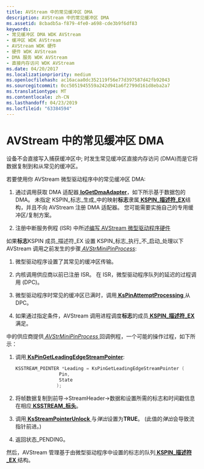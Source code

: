 ```yaml
---
title: AVStream 中的常见缓冲区 DMA
description: AVStream 中的常见缓冲区 DMA
ms.assetid: 8cbadb5a-f879-4fe0-a698-cde3b9f6df83
keywords:
- 常见缓冲区 DMA WDK AVStream
- 缓冲区 WDK AVStream
- AVStream WDK 硬件
- 硬件 WDK AVStream
- DMA 服务 WDK AVStream
- 直接内存访问 WDK AVStream
ms.date: 04/20/2017
ms.localizationpriority: medium
ms.openlocfilehash: ac16acaa0dc352119f56e77d397587d42fb92043
ms.sourcegitcommit: 0cc5051945559a242d941a6f2799d161d8eba2a7
ms.translationtype: MT
ms.contentlocale: zh-CN
ms.lasthandoff: 04/23/2019
ms.locfileid: "63384594"
---
```

# <a name="common-buffer-dma-in-avstream"></a>AVStream 中的常见缓冲区 DMA





设备不会直接写入捕获缓冲区中; 时发生常见缓冲区直接内存访问 (DMA)而是它将数据复制到和从常见的缓冲区。

若要使用你 AVStream 微型驱动程序中的常见缓冲区 DMA:

1.  通过调用获取 DMA 适配器[ **IoGetDmaAdapter**](https://msdn.microsoft.com/library/windows/hardware/ff549220)，如下所示基于数据包的 DMA。 未指定 KSPIN\_标志\_生成\_中的映射**标志**隶属[ **KSPIN\_描述符\_EX**](https://msdn.microsoft.com/library/windows/hardware/ff563534)结构，并且不向 AVStream 注册 DMA 适配器。 您可能需要实施自己的专用缓冲区/复制方案。

2.  注册中断服务例程 (ISR) 中所述[编写 AVStream 微型驱动程序硬件](writing-avstream-minidrivers-for-hardware.md)

如果**标志**KSPIN 成员\_描述符\_EX 设置 KSPIN\_标志\_执行\_不\_启动\_处理以下AVStream 调用之前发生的步骤[ *AVStrMiniPinProcess*](https://msdn.microsoft.com/library/windows/hardware/ff556351):

1.  微型驱动程序设置了其常见的缓冲区传输。

2.  内核调用供应商以前已注册 ISR。 在 ISR，微型驱动程序队列的延迟的过程调用 (DPC)。

3.  微型驱动程序时常见的缓冲区已满时，调用[ **KsPinAttemptProcessing** ](https://msdn.microsoft.com/library/windows/hardware/ff563494)从 DPC。

4.  如果通过指定条件，AVStream 调用进程调度**标志**的成员[ **KSPIN\_描述符\_EX** ](https://msdn.microsoft.com/library/windows/hardware/ff563534)满足。

中的供应商提供[ *AVStrMiniPinProcess* ](https://msdn.microsoft.com/library/windows/hardware/ff556351)回调例程，一个可能的操作过程，如下所示：

1.  调用[ **KsPinGetLeadingEdgeStreamPointer**](https://msdn.microsoft.com/library/windows/hardware/ff563513):

    ```cpp
    KSSTREAM_POINTER *Leading = KsPinGetLeadingEdgeStreamPointer (
                    Pin,
                    State
                   );
    ```

2.  将帧数据复制到前导-&gt;StreamHeader-&gt;数据和设置所需的标志和时间戳信息在相应[ **KSSTREAM\_标头**](https://msdn.microsoft.com/library/windows/hardware/ff567138)。

3.  调用[ **KsStreamPointerUnlock** ](https://msdn.microsoft.com/library/windows/hardware/ff567137)与*弹出*设置为**TRUE**。 (此值的*弹出*会导致流指针前进。)

4.  返回状态\_PENDING。

然后，AVStream 管理基于由微型驱动程序中设置的标志的队列[ **KSPIN\_描述符\_EX** ](https://msdn.microsoft.com/library/windows/hardware/ff563534)结构。

 

 




